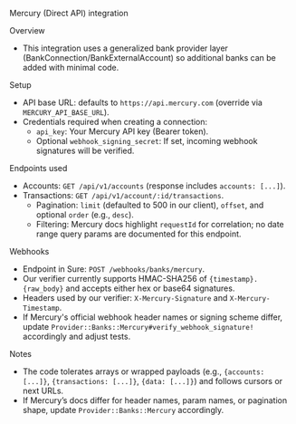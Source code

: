 Mercury (Direct API) integration

Overview
- This integration uses a generalized bank provider layer (BankConnection/BankExternalAccount) so additional banks can be added with minimal code.

Setup
- API base URL: defaults to `https://api.mercury.com` (override via `MERCURY_API_BASE_URL`).
- Credentials required when creating a connection:
  - `api_key`: Your Mercury API key (Bearer token).
  - Optional `webhook_signing_secret`: If set, incoming webhook signatures will be verified.

Endpoints used
- Accounts: `GET /api/v1/accounts` (response includes `accounts: [...]`).
- Transactions: `GET /api/v1/account/:id/transactions`.
  - Pagination: `limit` (defaulted to 500 in our client), `offset`, and optional `order` (e.g., `desc`).
  - Filtering: Mercury docs highlight `requestId` for correlation; no date range query params are documented for this endpoint.

Webhooks
- Endpoint in Sure: `POST /webhooks/banks/mercury`.
- Our verifier currently supports HMAC-SHA256 of `{timestamp}.{raw_body}` and accepts either hex or base64 signatures.
- Headers used by our verifier: `X-Mercury-Signature` and `X-Mercury-Timestamp`.
- If Mercury's official webhook header names or signing scheme differ, update `Provider::Banks::Mercury#verify_webhook_signature!` accordingly and adjust tests.

Notes
- The code tolerates arrays or wrapped payloads (e.g., `{accounts: [...]}`, `{transactions: [...]}`, `{data: [...]}`) and follows cursors or next URLs.
- If Mercury’s docs differ for header names, param names, or pagination shape, update `Provider::Banks::Mercury` accordingly.
